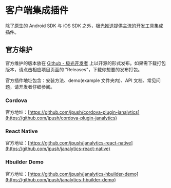 # 客户端集成插件

除了原生的 Android SDK 与 iOS SDK 之外，极光推送提供主流的开发工具集成插件。

## 官方维护

官方维护的版本放在 [Github - 极光开发者](https://github.com/jpush) 上以开源的形式发布。如果需下载打包版本，请点击相应项目页面的 "Releases"，下载你想要的发布打包。

官方插件地址包含：安装方法、demo(example 文件夹内)、API 文档、常见问题，请开发者仔细参阅。

### Cordova

官方地址：[https://github.com/jpush/cordova-plugin-janalytics](https://github.com/jpush/cordova-plugin-janalytics)

### React Native

官方地址：[https://github.com/jpush/janalytics-react-native](https://github.com/jpush/janalytics-react-native)

### Hbuilder Demo

官方地址：[https://github.com/jpush/janalytics-hbuilder-demo](https://github.com/jpush/janalytics-hbuilder-demo)

